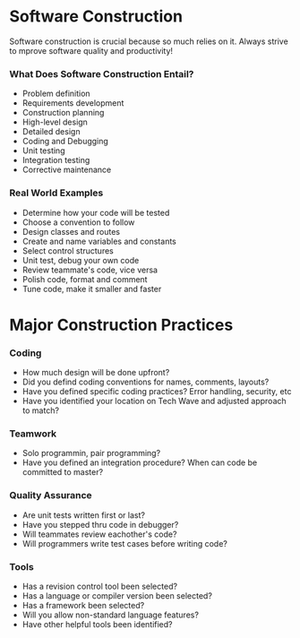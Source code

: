 # Software Construction 
Software construction is crucial because so much relies on it. Always strive to mprove software quality and productivity! 

### What Does Software Construction Entail?
- Problem definition 
- Requirements development 
- Construction planning 
- High-level design 
- Detailed design 
- Coding and Debugging 
- Unit testing 
- Integration testing 
- Corrective maintenance 

### Real World Examples 
- Determine how your code will be tested 
- Choose a convention to follow
- Design classes and routes 
- Create and name variables and constants 
- Select control structures 
- Unit test, debug your own code 
- Review teammate's code, vice versa
- Polish code, format and comment 
- Tune code, make it smaller and faster

# Major Construction Practices 
### Coding 
- How much design will be done upfront?
- Did you defind coding conventions for names, comments, layouts?
- Have you defined specific coding practices? Error handling, security, etc 
- Have you identified your location on Tech Wave and adjusted approach to match?
### Teamwork
- Solo programmin, pair programming? 
- Have you defined an integration procedure? When can code be committed to master?
### Quality Assurance 
- Are unit tests written first or last?
- Have you stepped thru code in debugger?
- Will teammates review eachother's code?
- Will programmers write test cases before writing code?
### Tools 
- Has a revision control tool been selected?
- Has a language or compiler version been selected? 
- Has a framework been selected?
- Will you allow non-standard language features?
- Have other helpful tools been identified? 


